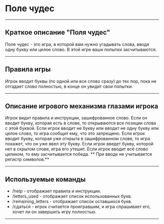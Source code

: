 # Поле чудес
____
## Краткое описание "Поля чудес"
Поле чудес - это игра, в которой вам нужно угадывать слова, вводя одну букву или целое слово. В этой игре ваши попытки засчитываются.
____
## Правила игры
Игрок вводит буквы (по одной или все слово сразу) до тех пор, пока не отгадает слово полностью, в конце он увидит свои попытки.
____
## Описание игрового механизма глазами игрока
Игрок видит правила и инструкции, зашифрованное слово. Если он вводит букву, которая есть в слове, то открываются все позиции слова с этой буквой. Если игрок вводит не букву или вводит не одну букву или целое слово, то игра сообщит ему, что это запрещено. Если игрок вводит букву, которая уже открыта в зашифрованном слове, то игра покажет, что он уже ввел эту букву. Если игрок введет букву, которой нет в скрытом слове, игра его утешит. Если игрок вводит всё слово целиком, то ему засчитывается победа.
** При вводе не учитывается регистр символов.**
____
## Используемые команды
- /help - отображает правила и инструкции.
- /letters_used - отображает список использованных букв.
- /remaining_letters - отображает список оставшихся букв.
- /сдаться - игрок считается проигравшим, и игра спрашивает его, хочет ли он завершить игру полностью.
____
